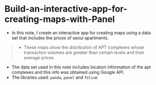 # Build-an-interactive-app-for-creating-maps-with-Panel

* In this note, I create an interactive app for creating maps using a data set that includes the prices of seoul apartments.
>* These maps show the distribution of APT complexes whose transaction volumes are greater than certain levels and their average prices.
* The data set used in this note includes location information of the apt complexes and this info was obtained using Google API.
* The libraries used: `panda`, `panel` and `folium`
